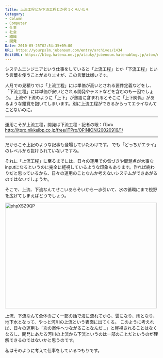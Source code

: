 ```yaml
---
Title: 上流工程とか下流工程とか言うくらいなら
Category:
- Column
- Computer
- 仕事
- 社会
- 組織
- 開発
Date: 2010-05-25T02:54:35+09:00
URL: https://yourpalm.jubenoum.com/entry/archives/1434
EditURL: https://blog.hatena.ne.jp/atauky/jubenoum.hatenablog.jp/atom/entry/6653458415120891022
---
```


システムエンジニアという仕事をしていると「上流工程」とか「下流工程」という言葉を使うことがありますが、この言葉は嫌いです。

人月での見積りでは「上流工程」には単価が高いとされる要件定義などをし、「下流工程」には単価が安いとされる開発やテストなどを含むのも一因でしょう。
上流や下流のように「上下」が熟語に含まれるとそこに「上下関係」があるような錯覚を抱いてしまいます。別に上流工程ができるからってエライなんてことないのに。

<hr />

運用こそが上流工程，開発は下流工程 - 記者の眼：ITpro
<a href="http://itpro.nikkeibp.co.jp/free/ITPro/OPINION/20020916/1/" title="運用こそが上流工程，開発は下流工程 - 記者の眼：ITpro">http://itpro.nikkeibp.co.jp/free/ITPro/OPINION/20020916/1/</a>

<hr />

だからこそ上記のような記事も登場していたわけです。
でも「どっちがエライ」のレベルから抜けられていないですね。

それに「上流工程」に至るまでには、日々の運用での気づきや問題点が大事なinputになるというのに完全に軽視しているような印象もあります。作れば終わりだと思っているから、日々の運用のことなんか考えないシステムができあがるのではないでしょうか。

そこで、上流、下流なんてせこいあらそいから一歩引いて、水の循環にまで視野を広げてしまえばどうでしょう。

<!--[flickr id="4635649661" thumbnail="medium"]-->
<a class='flickr2tag-img' href='http://www.flickr.com/photo.gne?id=4635649661' title='phpXSZ9QP'><img width='500px' height='348px' src='http://farm5.static.flickr.com/4059/4635649661_a567313832.jpg' alt='phpXSZ9QP'></a>


上流、下流なんて全体のごく一部の話で海に流れてから、雲になり、雨となり、地下水となって、やっと河川の上流という表面に出てくる。
このように考えれば、日々の運用も「次の案件へつながることなんだ…」と軽視されることはなくなるし、開発にあたる河川の上流から下流というのは一部のことだというのが理解できるのではないかと思うのです。

私はそのように考えて仕事をしているつもりです。


